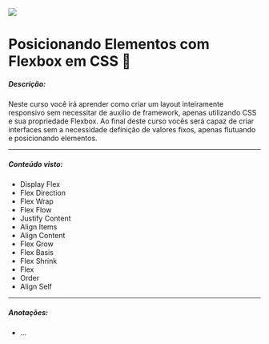 ![](https://hermes.digitalinnovation.one/site/images/logo-footer.png)

# Posicionando Elementos com Flexbox em CSS  :rocket:

##### Descrição: 

Neste curso você irá aprender como criar um layout inteiramente responsivo sem necessitar de auxilio de framework, apenas utilizando CSS e sua propriedade Flexbox. Ao final deste curso vocês será capaz de criar interfaces sem a necessidade definição de valores fixos, apenas flutuando e posicionando elementos.

------

##### Conteúdo visto: 

- Display Flex
- Flex Direction
- Flex Wrap
- Flex Flow
- Justify Content
- Align Items
- Align Content
- Flex Grow
- Flex Basis
- Flex Shrink
- Flex
- Order
- Align Self

------

##### Anotações: 

- ...
